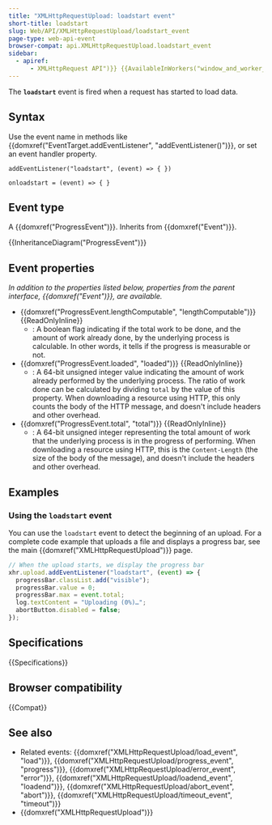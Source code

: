 ```yaml
---
title: "XMLHttpRequestUpload: loadstart event"
short-title: loadstart
slug: Web/API/XMLHttpRequestUpload/loadstart_event
page-type: web-api-event
browser-compat: api.XMLHttpRequestUpload.loadstart_event
sidebar:
  - apiref:
      - XMLHttpRequest API")}} {{AvailableInWorkers("window_and_worker_except_service
---
```


The **`loadstart`** event is fired when a request has started to load data.

## Syntax

Use the event name in methods like {{domxref("EventTarget.addEventListener", "addEventListener()")}}, or set an event handler property.

```js-nolint
addEventListener("loadstart", (event) => { })

onloadstart = (event) => { }
```

## Event type

A {{domxref("ProgressEvent")}}. Inherits from {{domxref("Event")}}.

{{InheritanceDiagram("ProgressEvent")}}

## Event properties

_In addition to the properties listed below, properties from the parent interface, {{domxref("Event")}}, are available._

- {{domxref("ProgressEvent.lengthComputable", "lengthComputable")}} {{ReadOnlyInline}}
  - : A boolean flag indicating if the total work to be done, and the amount of work already done, by the underlying process is calculable. In other words, it tells if the progress is measurable or not.
- {{domxref("ProgressEvent.loaded", "loaded")}} {{ReadOnlyInline}}
  - : A 64-bit unsigned integer value indicating the amount of work already performed by the underlying process. The ratio of work done can be calculated by dividing `total` by the value of this property. When downloading a resource using HTTP, this only counts the body of the HTTP message, and doesn't include headers and other overhead.
- {{domxref("ProgressEvent.total", "total")}} {{ReadOnlyInline}}
  - : A 64-bit unsigned integer representing the total amount of work that the underlying process is in the progress of performing. When downloading a resource using HTTP, this is the `Content-Length` (the size of the body of the message), and doesn't include the headers and other overhead.

## Examples

### Using the `loadstart` event

You can use the `loadstart` event to detect the beginning of an upload. For a complete code example that uploads a file and displays a progress bar, see the main {{domxref("XMLHttpRequestUpload")}} page.

```js
// When the upload starts, we display the progress bar
xhr.upload.addEventListener("loadstart", (event) => {
  progressBar.classList.add("visible");
  progressBar.value = 0;
  progressBar.max = event.total;
  log.textContent = "Uploading (0%)…";
  abortButton.disabled = false;
});
```

## Specifications

{{Specifications}}

## Browser compatibility

{{Compat}}

## See also

- Related events: {{domxref("XMLHttpRequestUpload/load_event", "load")}}, {{domxref("XMLHttpRequestUpload/progress_event", "progress")}}, {{domxref("XMLHttpRequestUpload/error_event", "error")}}, {{domxref("XMLHttpRequestUpload/loadend_event", "loadend")}}, {{domxref("XMLHttpRequestUpload/abort_event", "abort")}}, {{domxref("XMLHttpRequestUpload/timeout_event", "timeout")}}
- {{domxref("XMLHttpRequestUpload")}}
